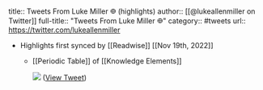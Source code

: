 title:: Tweets From Luke Miller 𐃏 (highlights)
author:: [[@lukeallenmiller on Twitter]]
full-title:: "Tweets From Luke Miller 𐃏"
category:: #tweets
url:: https://twitter.com/lukeallenmiller

- Highlights first synced by [[Readwise]] [[Nov 19th, 2022]]
	- [[Periodic Table]] of [[Knowledge Elements]] 
	  
	  ![](https://pbs.twimg.com/media/FBJn2X5UcAERl8N.jpg) ([View Tweet](https://twitter.com/lukeallenmiller/status/1446332722373271556))